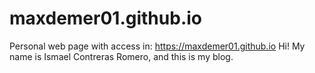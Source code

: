 # maxdemer01.github.io
Personal web page with access in: https://maxdemer01.github.io
Hi! My name is Ismael Contreras Romero, and this is my blog.
